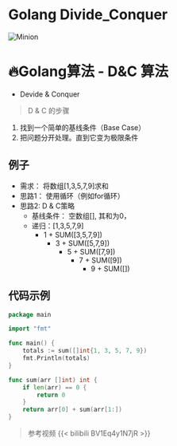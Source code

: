 # Golang Divide_Conquer


![Minion](https://images.unsplash.com/photo-1685538382974-a0b07102ef16?ixlib=rb-4.0.3&ixid=M3wxMjA3fDB8MHxwaG90by1wYWdlfHx8fGVufDB8fHx8fA%3D%3D&auto=format&fit=crop&w=1742&q=80)

# 🔥Golang算法 - D&C 算法
* Devide & Conquer
> D & C 的步骤
1. 找到一个简单的基线条件（Base Case）
2. 把问题分开处理。直到它变为极限条件
<!--more-->
## 例子
* 需求： 将数组[1,3,5,7,9]求和
* 思路1： 使用循环（例如for循环）
* 思路2:  D & C策略
    * 基线条件： 空数组[], 其和为0，
    * 递归：[1,3,5,7,9]
        * 1 + SUM([3,5,7,9])
            * 3 + SUM([5,7,9])
                * 5 + SUM([7,9])
                    * 7 + SUM([9])
                        * 9 + SUM([])

## 代码示例
```go
package main

import "fmt"

func main() {
	totals := sum([]int{1, 3, 5, 7, 9})
	fmt.Println(totals)
}

func sum(arr []int) int {
	if len(arr) == 0 {
		return 0
	}
	return arr[0] + sum(arr[1:])
}
```

> 参考视频
{{< bilibili BV1Eq4y1N7jR >}}
